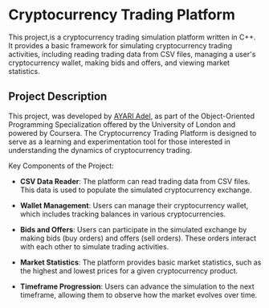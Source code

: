 # Cryptocurrency Trading Platform

This project,is a cryptocurrency trading simulation platform written in C++. It provides a basic framework for simulating cryptocurrency trading activities, including reading trading data from CSV files, managing a user's cryptocurrency wallet, making bids and offers, and viewing market statistics.

## Project Description

This project, was developed by [AYARI Adel](https://www.linkedin.com/in/ayari-adel-esim/), as part of the Object-Oriented Programming Specialization offered by the University of London and powered by Coursera. The Cryptocurrency Trading Platform is designed to serve as a learning and experimentation tool for those interested in understanding the dynamics of cryptocurrency trading.

Key Components of the Project:

- **CSV Data Reader**: The platform can read trading data from CSV files. This data is used to populate the simulated cryptocurrency exchange.

- **Wallet Management**: Users can manage their cryptocurrency wallet, which includes tracking balances in various cryptocurrencies.

- **Bids and Offers**: Users can participate in the simulated exchange by making bids (buy orders) and offers (sell orders). These orders interact with each other to simulate trading activities.

- **Market Statistics**: The platform provides basic market statistics, such as the highest and lowest prices for a given cryptocurrency product.

- **Timeframe Progression**: Users can advance the simulation to the next timeframe, allowing them to observe how the market evolves over time.



